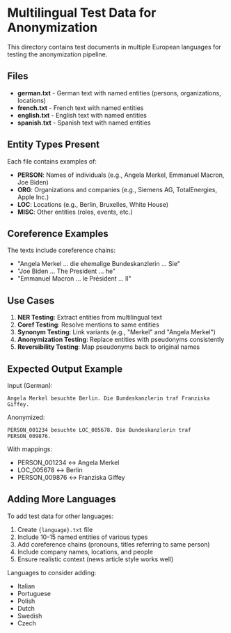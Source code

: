 # Multilingual Test Data for Anonymization

This directory contains test documents in multiple European languages for testing the anonymization pipeline.

## Files

- **german.txt** - German text with named entities (persons, organizations, locations)
- **french.txt** - French text with named entities
- **english.txt** - English text with named entities
- **spanish.txt** - Spanish text with named entities

## Entity Types Present

Each file contains examples of:
- **PERSON**: Names of individuals (e.g., Angela Merkel, Emmanuel Macron, Joe Biden)
- **ORG**: Organizations and companies (e.g., Siemens AG, TotalEnergies, Apple Inc.)
- **LOC**: Locations (e.g., Berlin, Bruxelles, White House)
- **MISC**: Other entities (roles, events, etc.)

## Coreference Examples

The texts include coreference chains:
- "Angela Merkel ... die ehemalige Bundeskanzlerin ... Sie"
- "Joe Biden ... The President ... he"
- "Emmanuel Macron ... le Président ... Il"

## Use Cases

1. **NER Testing**: Extract entities from multilingual text
2. **Coref Testing**: Resolve mentions to same entities
3. **Synonym Testing**: Link variants (e.g., "Merkel" and "Angela Merkel")
4. **Anonymization Testing**: Replace entities with pseudonyms consistently
5. **Reversibility Testing**: Map pseudonyms back to original names

## Expected Output Example

Input (German):
```
Angela Merkel besuchte Berlin. Die Bundeskanzlerin traf Franziska Giffey.
```

Anonymized:
```
PERSON_001234 besuchte LOC_005678. Die Bundeskanzlerin traf PERSON_009876.
```

With mappings:
- PERSON_001234 ↔ Angela Merkel
- LOC_005678 ↔ Berlin
- PERSON_009876 ↔ Franziska Giffey

## Adding More Languages

To add test data for other languages:

1. Create `{language}.txt` file
2. Include 10-15 named entities of various types
3. Add coreference chains (pronouns, titles referring to same person)
4. Include company names, locations, and people
5. Ensure realistic context (news article style works well)

Languages to consider adding:
- Italian
- Portuguese
- Polish
- Dutch
- Swedish
- Czech

